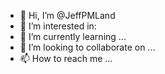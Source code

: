 - 👋 Hi, I’m @JeffPMLand
- 👀 I’m interested in: 
- 🌱 I’m currently learning ...
- 💞️ I’m looking to collaborate on ...
- 📫 How to reach me ...

<!---
JeffPMLand/JeffPMLand is a ✨ special ✨ repository because its `README.md` (this file) appears on your GitHub profile.
You can click the Preview link to take a look at your changes.
--->
